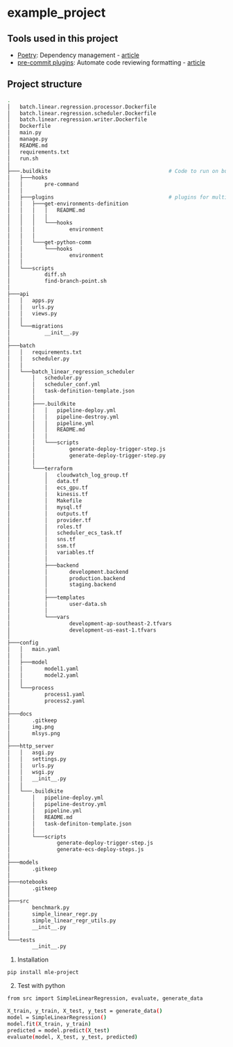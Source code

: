 # example_project

## Tools used in this project
* [Poetry](https://towardsdatascience.com/how-to-effortlessly-publish-your-python-package-to-pypi-using-poetry-44b305362f9f): Dependency management - [article](https://towardsdatascience.com/how-to-effortlessly-publish-your-python-package-to-pypi-using-poetry-44b305362f9f)
* [pre-commit plugins](https://pre-commit.com/): Automate code reviewing formatting  - [article](https://towardsdatascience.com/4-pre-commit-plugins-to-automate-code-reviewing-and-formatting-in-python-c80c6d2e9f5?sk=2388804fb174d667ee5b680be22b8b1f)


## Project structure
```bash
.
│   batch.linear.regression.processor.Dockerfile
│   batch.linear.regression.scheduler.Dockerfile
│   batch.linear.regression.writer.Dockerfile   
│   Dockerfile
│   main.py
│   manage.py
│   README.md
│   requirements.txt
│   run.sh
│
├───.buildkite                                      # Code to run on buildkite platform
│   ├───hooks                                       
│   │       pre-command
│   │
│   ├───plugins                                     # plugins for multiple customers, regions, sites
│   │   ├───get-environments-definition
│   │   │   │   README.md
│   │   │   │
│   │   │   └───hooks
│   │   │           environment
│   │   │
│   │   └───get-python-comm
│   │       └───hooks
│   │               environment
│   │
│   └───scripts
│           diff.sh
│           find-branch-point.sh
│
├───api
│   │   apps.py
│   │   urls.py
│   │   views.py
│   │
│   └───migrations
│           __init__.py
│
├───batch
│   │   requirements.txt
│   │   scheduler.py
│   │
│   └───batch_linear_regression_scheduler
│       │   scheduler.py
│       │   scheduler_conf.yml
│       │   task-definition-template.json
│       │
│       ├───.buildkite
│       │   │   pipeline-deploy.yml
│       │   │   pipeline-destroy.yml
│       │   │   pipeline.yml
│       │   │   README.md
│       │   │
│       │   └───scripts
│       │           generate-deploy-trigger-step.js
│       │           generate-deploy-trigger-step.py
│       │
│       └───terraform
│           │   cloudwatch_log_group.tf
│           │   data.tf
│           │   ecs_gpu.tf
│           │   kinesis.tf
│           │   Makefile
│           │   mysql.tf
│           │   outputs.tf
│           │   provider.tf
│           │   roles.tf
│           │   scheduler_ecs_task.tf
│           │   sns.tf
│           │   ssm.tf
│           │   variables.tf
│           │
│           ├───backend
│           │       development.backend
│           │       production.backend
│           │       staging.backend
│           │
│           ├───templates
│           │       user-data.sh
│           │
│           └───vars
│                   development-ap-southeast-2.tfvars
│                   development-us-east-1.tfvars
│
├───config
│   │   main.yaml
│   │
│   ├───model
│   │       model1.yaml
│   │       model2.yaml
│   │
│   └───process
│           process1.yaml
│           process2.yaml
│
├───docs
│       .gitkeep
│       img.png
│       mlsys.png
│
├───http_server
│   │   asgi.py
│   │   settings.py
│   │   urls.py
│   │   wsgi.py
│   │   __init__.py
│   │
│   └───.buildkite
│       │   pipeline-deploy.yml
│       │   pipeline-destroy.yml
│       │   pipeline.yml
│       │   README.md
│       │   task-definiton-template.json
│       │
│       └───scripts
│               generate-deploy-trigger-step.js
│               generate-ecs-deploy-steps.js
│
├───models
│       .gitkeep
│
├───notebooks
│       .gitkeep
│
├───src
│       benchmark.py
│       simple_linear_regr.py
│       simple_linear_regr_utils.py
│       __init__.py
│
└───tests
        __init__.py
```

1. Installation
```bash
pip install mle-project
```

2. Test with python
```bash
from src import SimpleLinearRegression, evaluate, generate_data

X_train, y_train, X_test, y_test = generate_data()
model = SimpleLinearRegression()
model.fit(X_train, y_train)
predicted = model.predict(X_test)
evaluate(model, X_test, y_test, predicted)

```
